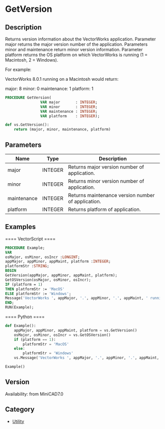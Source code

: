 # GetVersion

## Description
Returns version information about the VectorWorks application. Parameter major returns the major version number of the application. Parameters minor and maintenance return minor version information. Parameter platform returns the OS platform on which VectorWorks is running (1 = Macintosh, 2 = Windows).

For example:

VectorWorks 8.0.1 running on a Macintosh would return:

major: 8
minor: 0
maintenance: 1
platform: 1

```pascal
PROCEDURE GetVersion(
				VAR major       : INTEGER;
				VAR minor       : INTEGER;
				VAR maintenance : INTEGER;
				VAR platform    : INTEGER);
```

```python
def vs.GetVersion():
    return (major, minor, maintenance, platform)
```

## Parameters
|Name|Type|Description|
|---|---|---|
|major|INTEGER|Returns major version number of application.|
|minor|INTEGER|Returns minor version number of application.|
|maintenance|INTEGER|Returns maintenance version number of application.|
|platform|INTEGER|Returns platform of application.|

## Examples
==== VectorScript ====
```pascal
PROCEDURE Example;
VAR 
osMajor, osMinor, osIncr :LONGINT; 
appMajor, appMinor, appMaint, platform :INTEGER;
platformStr :STRING;
BEGIN
GetVersion(appMajor, appMinor, appMaint, platform);
GetOSVersion(osMajor, osMinor, osIncr);
IF (platform = 1) 
THEN platformStr := 'MacOS'
ELSE platformStr := 'Windows';
Message('VectorWorks ', appMajor, '.', appMinor, '.', appMaint, ' running on ', platformStr, ' ', osMajor, '.', osMinor, '.', osIncr);
END;
RUN(Example);
```
==== Python ====
```python
def Example():
	appMajor, appMinor, appMaint, platform = vs.GetVersion()
	osMajor, osMinor, osIncr = vs.GetOSVersion()
	if (platform == 1):
		platformStr = 'MacOS'
	else:
		platformStr = 'Windows'
	vs.Message('VectorWorks ', appMajor, '.', appMinor, '.', appMaint, ' running on ', platformStr, ' ', osMajor, '.', osMinor, '.', osIncr)

Example()
```

## Version
Availability: from MiniCAD7.0

## Category
* [Utility](../Categories/Utility.md)
